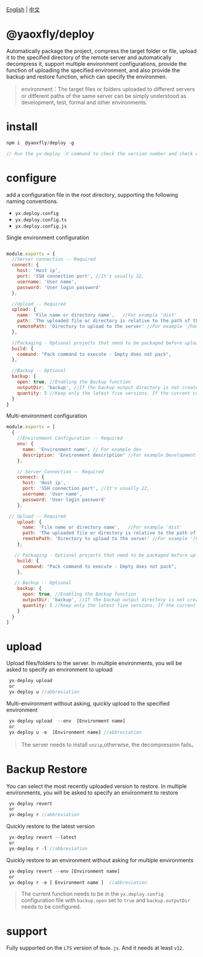 [English](README.md) | [中文](README-CN.md)
 
# @yaoxfly/deploy
Automatically package the project, compress the target folder or file, upload it to the specified directory of the remote server and automatically decompress it, support multiple environment configurations, provide the function of uploading the specified environment, and also provide the backup and restore function, which can specify the environmen.

>environment：The target files or folders uploaded to different servers or different paths of the same server can be simply understood as development, test, formal and other environments.

# install
```js
npm i  @yaoxfly/deploy -g

// Run the yx-deploy -V command to check the version number and check whether the installation is successful

```

# configure
add a configuration file in the root directory, supporting the following naming conventions.

+ `yx.deploy.config`
+ `yx.deploy.config.ts`
+ `yx.deploy.config.js`


Single environment configuration

```js

module.exports = {
  //Server connection -- Required
  connect: {
    host: 'Host ip',
    port: 'SSH connection port', //It's usually 22,  
    username: 'User name',
    password: 'User login password'
  },

  //Upload -- Required
  upload: {
    name: 'File name or directory name',   //For example 'dist'
    path: 'The uploaded file or directory is relative to the path of the yx.deploy.config configuration file. If it is a file, the suffix is required', //For example './dist' 
    remotePath: 'Directory to upload to the server' //For example '/home/'
  },

  //Packaging - Optional projects that need to be packaged before uploading can be configured, such as front-end project npm run build
  build: {
    command: "Pack command to execute - Empty does not pack",
  },

  //Backup -- Optional
  backup: {
    open: true, //Enabling the Backup function
    outputDir: 'backup', //If the backup output directory is not created, it is automatically created in the root directory. Multi-level directories cannot be created
    quantity: 5 //Keep only the latest five versions. If the current configuration is deleted or the value is set to false or 0, it indicates no limit
  }
}
```


Multi-environment configuration

```js 
module.exports = [
  {
    //Environment Configuration -- Required
    env: {
      name: 'Environment name', // For example dev
      description: 'Environment description' //For example Development environment -- can be empty
    },

    // Server Connection -- Required
    connect: {
      host: 'Host ip',
      port: 'SSH connection port', //It's usually 22,  
      username: 'User name',
      password: 'User login password'
    },

 // Upload -- Required
    upload: {
      name: 'File name or directory name',   //For example 'dist'
      path: 'The uploaded file or directory is relative to the path of the yx.deploy.config configuration file. If it is a file, the suffix is required', //For example './dist' 
      remotePath: 'Directory to upload to the server' //For example '/home/'
    },

   // Packaging - Optional projects that need to be packaged before uploading can be configured, such as front-end project npm run build
    build: {
      command: "Pack command to execute - Empty does not pack",
    },

   // Backup -- Optional
    backup: {
      open: true, //Enabling the Backup function
      outputDir: 'backup', //If the backup output directory is not created, it is automatically created in the root directory. Multi-level directories cannot be created
      quantity: 5 //Keep only the latest five versions. If the current configuration is deleted or the value is set to false or 0, it indicates no limit
    }
  }
]
```

# upload

 Upload files/folders to the server. In multiple environments, you will be asked to specify an environment to upload

```js
 yx-deploy upload 
 or
 yx-deploy u //abbreviation
```

Multi-environment without asking, quickly upload to the specified environment

```js
 yx-deploy upload  --env  [Environment name]
 or
 yx-deploy u -e  [Environment name] //abbreviation
```

> The server needs to install `unzip`,otherwise, the decompression fails。


# Backup Restore

You can select the most recently uploaded version to restore. In multiple environments, you will be asked to specify an environment to restore

```js
 yx-deploy revert 
 or
 yx-deploy r //abbreviation
```

Quickly restore to the latest version

```js
 yx-deploy revert --latest 
 or
 yx-deploy r -l //abbreviation
```


Quickly restore to an environment without asking for multiple environments

```js
 yx-deploy revert --env [Environment name]
 or
 yx-deploy r -e [ Environment name ]  //abbreviation
```

> The current function needs to be in the `yx.deploy.config` configuration file with `backup.open` set to `true` and `backup.outputDir` needs to be configured.

# support

 Fully supported on the `LTS` version of `Node.js`. And it needs at least `v12`.
